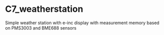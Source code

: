 # C7_weatherstation
Simple weather station with e-inc display with measurement memory based on PMS3003 and BME688 sensors
